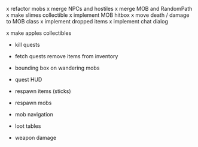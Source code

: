 x refactor mobs
	x merge NPCs and hostiles
	x merge MOB and RandomPath
	x make slimes collectible
	x implement MOB hitbox
	x move death / damage to MOB class
	x implement dropped items
	x implement chat dialog

x make apples collectibles
- kill quests
- fetch quests remove items from inventory
- bounding box on wandering mobs
- quest HUD
- respawn items (sticks)
- respawn mobs

- mob navigation
- loot tables
- weapon damage
